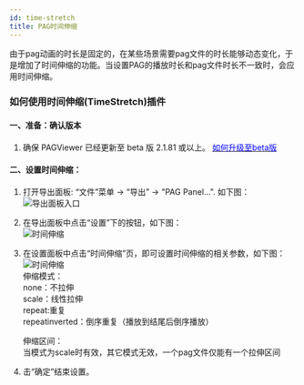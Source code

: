 ```yaml
---
id: time-stretch
title: PAG时间伸缩
---
```


由于pag动画的时长是固定的，在某些场景需要pag文件的时长能够动态变化，于是增加了时间伸缩的功能。当设置PAG的播放时长和pag文件时长不一致时，会应用时间伸缩。

### 如何使用时间伸缩(TimeStretch)插件
#### 一、准备：确认版本 <br/>
1. 确保 PAGViewer 已经更新至 beta 版 2.1.81 或以上。 [<font color=blue>如何升级至beta版</font>](/docs/beta.html) <br/>

#### 二、设置时间伸缩：<br/>
1. 打开导出面板: “文件”菜单 -> “导出” -> "PAG Panel...". 如下图：<br/>
   ![导出面板入口](/img/docs/export_panel_entrance.jpg)
   <br/>
2. 在导出面板中点击“设置”下的按钮，如下图：<br/>
   ![时间伸缩](/img/docs/export_panel_setting.jpg)
   <br/>
3. 在设置面板中点击“时间伸缩”页，即可设置时间伸缩的相关参数，如下图：<br/>
   ![时间伸缩](/img/docs/time-stretch-3.jpg)
   <br/>
   伸缩模式：<br/>
   none：不拉伸<br/>
   scale：线性拉伸<br/>
   repeat:重复<br/>
   repeatinverted：倒序重复（播放到结尾后倒序播放）<br/>

   伸缩区间：<br/>
   当模式为scale时有效，其它模式无效，一个pag文件仅能有一个拉伸区间<br/>
4. 击“确定”结束设置。<br/>
